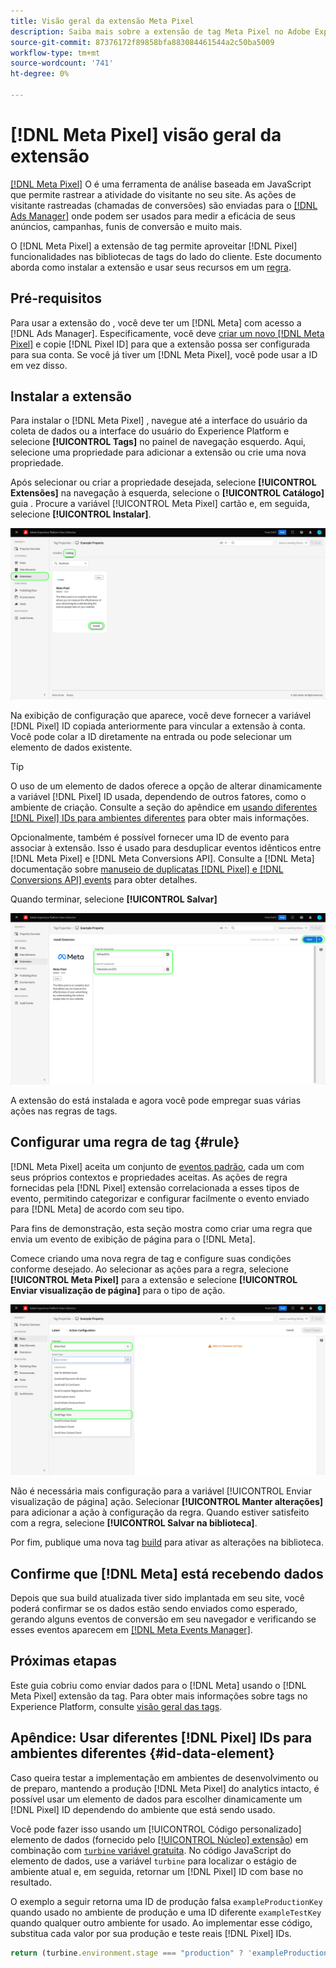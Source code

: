```yaml
---
title: Visão geral da extensão Meta Pixel
description: Saiba mais sobre a extensão de tag Meta Pixel no Adobe Experience Platform.
source-git-commit: 87376172f89858bfa883084461544a2c50ba5009
workflow-type: tm+mt
source-wordcount: '741'
ht-degree: 0%

---
```


# [!DNL Meta Pixel] visão geral da extensão

[[!DNL Meta Pixel]](https://developers.facebook.com/docs/meta-pixel/) O é uma ferramenta de análise baseada em JavaScript que permite rastrear a atividade do visitante no seu site. As ações de visitante rastreadas (chamadas de conversões) são enviadas para o [[!DNL Ads Manager]](https://www.facebook.com/business/tools/ads-manager) onde podem ser usados para medir a eficácia de seus anúncios, campanhas, funis de conversão e muito mais.

O [!DNL Meta Pixel] a extensão de tag permite aproveitar [!DNL Pixel] funcionalidades nas bibliotecas de tags do lado do cliente. Este documento aborda como instalar a extensão e usar seus recursos em um [regra](../../../ui/managing-resources/rules.md).

<!-- (To include when Conversions API extension doc is published)
>[!NOTE]
>
>If you are trying to send server-side events to [!DNL Meta] rather than from the client side, use the [[!DNL Meta Conversions API] extension](../../server/meta/overview.md) instead.
-->

## Pré-requisitos

Para usar a extensão do , você deve ter um [!DNL Meta] com acesso a [!DNL Ads Manager]. Especificamente, você deve [criar um novo [!DNL Meta Pixel]](https://www.facebook.com/business/help/952192354843755) e copie [!DNL Pixel ID] para que a extensão possa ser configurada para sua conta. Se você já tiver um [!DNL Meta Pixel], você pode usar a ID em vez disso.

## Instalar a extensão

Para instalar o [!DNL Meta Pixel] , navegue até a interface do usuário da coleta de dados ou a interface do usuário do Experience Platform e selecione **[!UICONTROL Tags]** no painel de navegação esquerdo. Aqui, selecione uma propriedade para adicionar a extensão ou crie uma nova propriedade.

Após selecionar ou criar a propriedade desejada, selecione **[!UICONTROL Extensões]** na navegação à esquerda, selecione o **[!UICONTROL Catálogo]** guia . Procure a variável [!UICONTROL Meta Pixel] cartão e, em seguida, selecione **[!UICONTROL Instalar]**.

![O [!UICONTROL Instalar] botão que está sendo selecionado para o [!UICONTROL Meta Pixel] na interface do usuário da Coleta de dados.](../../../images/extensions/client/meta/install.png)

Na exibição de configuração que aparece, você deve fornecer a variável [!DNL Pixel] ID copiada anteriormente para vincular a extensão à conta. Você pode colar a ID diretamente na entrada ou pode selecionar um elemento de dados existente.

>[!TIP]
>
>O uso de um elemento de dados oferece a opção de alterar dinamicamente a variável [!DNL Pixel] ID usada, dependendo de outros fatores, como o ambiente de criação. Consulte a seção do apêndice em [usando diferentes [!DNL Pixel] IDs para ambientes diferentes](#id-data-element) para obter mais informações.

Opcionalmente, também é possível fornecer uma ID de evento para associar à extensão. Isso é usado para desduplicar eventos idênticos entre [!DNL Meta Pixel] e [!DNL Meta Conversions API]. Consulte a [!DNL Meta] documentação sobre [manuseio de duplicatas [!DNL Pixel] e [!DNL Conversions API] events](https://developers.facebook.com/docs/marketing-api/conversions-api/deduplicate-pixel-and-server-events/) para obter detalhes.

Quando terminar, selecione **[!UICONTROL Salvar]**

![O [!DNL Pixel] ID fornecida como um elemento de dados na exibição de configuração da extensão.](../../../images/extensions/client/meta/configure.png)

A extensão do está instalada e agora você pode empregar suas várias ações nas regras de tags.

## Configurar uma regra de tag {#rule}

[!DNL Meta Pixel] aceita um conjunto de [eventos padrão](https://www.facebook.com/business/help/402791146561655), cada um com seus próprios contextos e propriedades aceitas. As ações de regra fornecidas pela [!DNL Pixel] extensão correlacionada a esses tipos de evento, permitindo categorizar e configurar facilmente o evento enviado para [!DNL Meta] de acordo com seu tipo.

Para fins de demonstração, esta seção mostra como criar uma regra que envia um evento de exibição de página para o [!DNL Meta].

Comece criando uma nova regra de tag e configure suas condições conforme desejado. Ao selecionar as ações para a regra, selecione **[!UICONTROL Meta Pixel]** para a extensão e selecione **[!UICONTROL Enviar visualização de página]** para o tipo de ação.

![O [!UICONTROL Enviar visualização de página] tipo de ação sendo selecionado para uma regra na interface do usuário da Coleta de dados.](../../../images/extensions/client/meta/select-action.png)

Não é necessária mais configuração para a variável [!UICONTROL Enviar visualização de página] ação. Selecionar **[!UICONTROL Manter alterações]** para adicionar a ação à configuração da regra. Quando estiver satisfeito com a regra, selecione **[!UICONTROL Salvar na biblioteca]**.

Por fim, publique uma nova tag [build](../../../ui/publishing/builds.md) para ativar as alterações na biblioteca.

## Confirme que [!DNL Meta] está recebendo dados

Depois que sua build atualizada tiver sido implantada em seu site, você poderá confirmar se os dados estão sendo enviados como esperado, gerando alguns eventos de conversão em seu navegador e verificando se esses eventos aparecem em [[!DNL Meta Events Manager]](https://www.facebook.com/business/help/898185560232180).

## Próximas etapas

Este guia cobriu como enviar dados para o [!DNL Meta] usando o [!DNL Meta Pixel] extensão da tag. Para obter mais informações sobre tags no Experience Platform, consulte [visão geral das tags](../../../home.md).

## Apêndice: Usar diferentes [!DNL Pixel] IDs para ambientes diferentes {#id-data-element}

Caso queira testar a implementação em ambientes de desenvolvimento ou de preparo, mantendo a produção [!DNL Meta Pixel] do analytics intacto, é possível usar um elemento de dados para escolher dinamicamente um [!DNL Pixel] ID dependendo do ambiente que está sendo usado.

Você pode fazer isso usando um [!UICONTROL Código personalizado] elemento de dados (fornecido pelo [[!UICONTROL Núcleo] extensão](../core/overview.md)) em combinação com [`turbine` variável gratuita](../../../extension-dev/turbine.md). No código JavaScript do elemento de dados, use a variável `turbine` para localizar o estágio de ambiente atual e, em seguida, retornar um [!DNL Pixel] ID com base no resultado.

O exemplo a seguir retorna uma ID de produção falsa `exampleProductionKey` quando usado no ambiente de produção e uma ID diferente `exampleTestKey` quando qualquer outro ambiente for usado. Ao implementar esse código, substitua cada valor por sua produção e teste reais [!DNL Pixel] IDs.

```js
return (turbine.environment.stage === "production" ? 'exampleProductionKey' : 'exampleTestKey');
```

